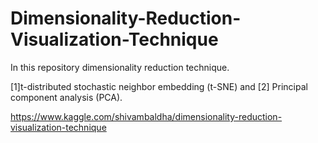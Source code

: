 # Dimensionality-Reduction-Visualization-Technique

In this repository dimensionality reduction technique.

[1]t-distributed stochastic neighbor embedding (t-SNE) and [2]  Principal component analysis (PCA).

https://www.kaggle.com/shivambaldha/dimensionality-reduction-visualization-technique
